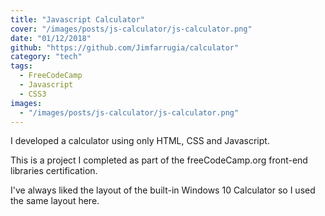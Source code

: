 ```yaml
---
title: "Javascript Calculator"
cover: "/images/posts/js-calculator/js-calculator.png"
date: "01/12/2018"
github: "https://github.com/Jimfarrugia/calculator"
category: "tech"
tags:
  - FreeCodeCamp
  - Javascript
  - CSS3
images:
  - "/images/posts/js-calculator/js-calculator.png"
---
```


I developed a calculator using only HTML, CSS and Javascript.

This is a project I completed as part of the freeCodeCamp.org front-end libraries certification.

I've always liked the layout of the built-in Windows 10 Calculator so I used the same layout here.